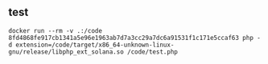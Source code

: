 ## test
`docker run --rm -v .:/code 8fd4868fe917cb1341a5e96e1963ab7d7a3cc29a7dc6a91531f1c171e5ccaf63 php -d extension=/code/target/x86_64-unknown-linux-gnu/release/libphp_ext_solana.so /code/test.php`